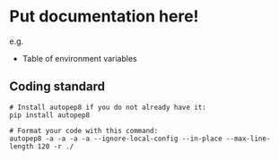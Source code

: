 # Put documentation here!

e.g.

* Table of environment variables

## Coding standard

```
# Install autopep8 if you do not already have it:
pip install autopep8

# Format your code with this command:
autopep8 -a -a -a -a --ignore-local-config --in-place --max-line-length 120 -r ./
```



